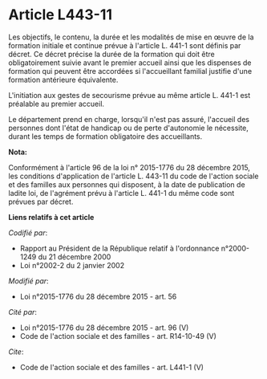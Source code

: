 # Article L443-11

Les objectifs, le contenu, la durée et les modalités de mise en œuvre de la formation initiale et continue prévue à l'article
L. 441-1 sont définis par décret. Ce décret précise la durée de la formation qui doit être obligatoirement suivie avant le
premier accueil ainsi que les dispenses de formation qui peuvent être accordées si l'accueillant familial justifie d'une
formation antérieure équivalente. 

L'initiation aux gestes de secourisme prévue au même article L. 441-1 est préalable au premier accueil. 

Le département prend en charge, lorsqu'il n'est pas assuré, l'accueil des personnes dont l'état de handicap ou de perte
d'autonomie le nécessite, durant les temps de formation obligatoire des accueillants.

**Nota:**

Conformément à l'article 96 de la loi n° 2015-1776 du 28 décembre 2015, les conditions d'application de l'article L. 443-11
du code de l'action sociale et des familles aux personnes qui disposent, à la date de publication de ladite loi, de
l'agrément prévu à l'article L. 441-1 du même code sont prévues par décret.

**Liens relatifs à cet article**

_Codifié par_:

  - Rapport au Président de la République relatif à l'ordonnance n°2000-1249 du 21 décembre 2000
  - Loi n°2002-2 du 2 janvier 2002

_Modifié par_:

  - Loi n°2015-1776 du 28 décembre 2015 - art. 56

_Cité par_:

  - Loi n°2015-1776 du 28 décembre 2015 - art. 96 (V)
  - Code de l'action sociale et des familles - art. R14-10-49 (V)

_Cite_:

  - Code de l'action sociale et des familles - art. L441-1 (V)
